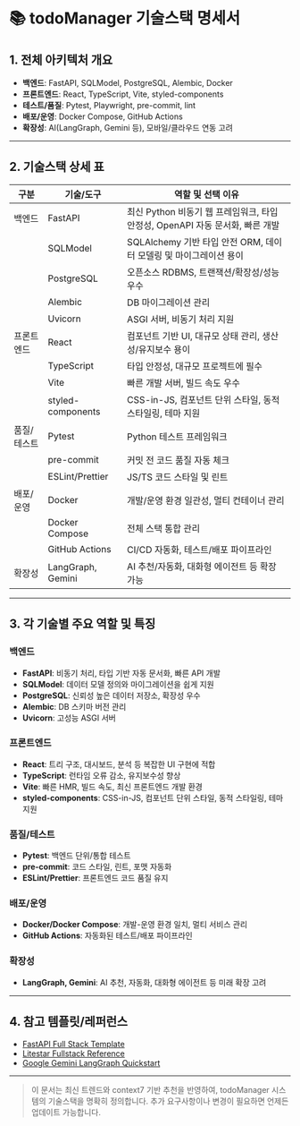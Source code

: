 # 📚 todoManager 기술스택 명세서

## 1. 전체 아키텍처 개요
- **백엔드**: FastAPI, SQLModel, PostgreSQL, Alembic, Docker
- **프론트엔드**: React, TypeScript, Vite, styled-components
- **테스트/품질**: Pytest, Playwright, pre-commit, lint
- **배포/운영**: Docker Compose, GitHub Actions
- **확장성**: AI(LangGraph, Gemini 등), 모바일/클라우드 연동 고려

---

## 2. 기술스택 상세 표

| 구분         | 기술/도구         | 역할 및 선택 이유                                                                 |
|--------------|-------------------|----------------------------------------------------------------------------------|
| 백엔드       | FastAPI           | 최신 Python 비동기 웹 프레임워크, 타입 안정성, OpenAPI 자동 문서화, 빠른 개발      |
|              | SQLModel          | SQLAlchemy 기반 타입 안전 ORM, 데이터 모델링 및 마이그레이션 용이                 |
|              | PostgreSQL        | 오픈소스 RDBMS, 트랜잭션/확장성/성능 우수                                         |
|              | Alembic           | DB 마이그레이션 관리                                                              |
|              | Uvicorn           | ASGI 서버, 비동기 처리 지원                                                       |
| 프론트엔드   | React             | 컴포넌트 기반 UI, 대규모 상태 관리, 생산성/유지보수 용이                          |
|              | TypeScript        | 타입 안정성, 대규모 프로젝트에 필수                                               |
|              | Vite              | 빠른 개발 서버, 빌드 속도 우수                                                    |
|              | styled-components | CSS-in-JS, 컴포넌트 단위 스타일, 동적 스타일링, 테마 지원                        |
| 품질/테스트  | Pytest            | Python 테스트 프레임워크                                                          |
|              | pre-commit        | 커밋 전 코드 품질 자동 체크                                                       |
|              | ESLint/Prettier   | JS/TS 코드 스타일 및 린트                                                         |
| 배포/운영    | Docker            | 개발/운영 환경 일관성, 멀티 컨테이너 관리                                         |
|              | Docker Compose    | 전체 스택 통합 관리                                                               |
|              | GitHub Actions    | CI/CD 자동화, 테스트/배포 파이프라인                                              |
| 확장성       | LangGraph, Gemini | AI 추천/자동화, 대화형 에이전트 등 확장 가능                                      |

---

## 3. 각 기술별 주요 역할 및 특징

### 백엔드
- **FastAPI**: 비동기 처리, 타입 기반 자동 문서화, 빠른 API 개발
- **SQLModel**: 데이터 모델 정의와 마이그레이션을 쉽게 지원
- **PostgreSQL**: 신뢰성 높은 데이터 저장소, 확장성 우수
- **Alembic**: DB 스키마 버전 관리
- **Uvicorn**: 고성능 ASGI 서버

### 프론트엔드
- **React**: 트리 구조, 대시보드, 분석 등 복잡한 UI 구현에 적합
- **TypeScript**: 런타임 오류 감소, 유지보수성 향상
- **Vite**: 빠른 HMR, 빌드 속도, 최신 프론트엔드 개발 환경
- **styled-components**: CSS-in-JS, 컴포넌트 단위 스타일, 동적 스타일링, 테마 지원

### 품질/테스트
- **Pytest**: 백엔드 단위/통합 테스트
- **pre-commit**: 코드 스타일, 린트, 포맷 자동화
- **ESLint/Prettier**: 프론트엔드 코드 품질 유지

### 배포/운영
- **Docker/Docker Compose**: 개발-운영 환경 일치, 멀티 서비스 관리
- **GitHub Actions**: 자동화된 테스트/배포 파이프라인

### 확장성
- **LangGraph, Gemini**: AI 추천, 자동화, 대화형 에이전트 등 미래 확장 고려

---

## 4. 참고 템플릿/레퍼런스
- [FastAPI Full Stack Template](https://github.com/tiangolo/full-stack-fastapi-template)
- [Litestar Fullstack Reference](https://github.com/litestar-org/litestar-fullstack)
- [Google Gemini LangGraph Quickstart](https://github.com/google-gemini/gemini-fullstack-langgraph-quickstart)

---

> 이 문서는 최신 트렌드와 context7 기반 추천을 반영하여, todoManager 시스템의 기술스택을 명확히 정의합니다. 추가 요구사항이나 변경이 필요하면 언제든 업데이트 가능합니다. 